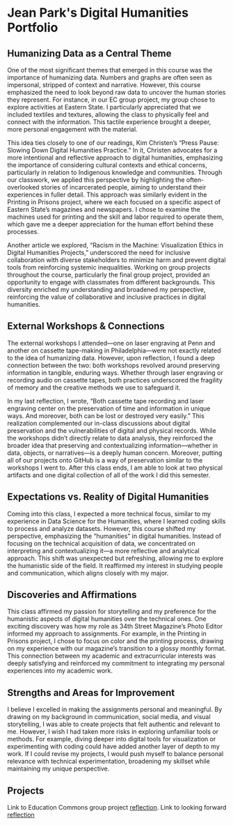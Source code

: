# Jean Park's Digital Humanities Portfolio

## Humanizing Data as a Central Theme
One of the most significant themes that emerged in this course was the importance of humanizing data. Numbers and graphs are often seen as impersonal, stripped of context and narrative. However, this course emphasized the need to look beyond raw data to uncover the human stories they represent. For instance, in our EC group project, my group chose to explore activities at Eastern State. I particularly appreciated that we included textiles and textures, allowing the class to physically feel and connect with the information. This tactile experience brought a deeper, more personal engagement with the material.

This idea ties closely to one of our readings, Kim Christen’s “Press Pause: Slowing Down Digital Humanities Practice.” In it, Christen advocates for a more intentional and reflective approach to digital humanities, emphasizing the importance of considering cultural contexts and ethical concerns, particularly in relation to Indigenous knowledge and communities. Through our classwork, we applied this perspective by highlighting the often-overlooked stories of incarcerated people, aiming to understand their experiences in fuller detail. This approach was similarly evident in the Printing in Prisons project, where we each focused on a specific aspect of Eastern State’s magazines and newspapers. I chose to examine the machines used for printing and the skill and labor required to operate them, which gave me a deeper appreciation for the human effort behind these processes.

Another article we explored, “Racism in the Machine: Visualization Ethics in Digital Humanities Projects,” underscored the need for inclusive collaboration with diverse stakeholders to minimize harm and prevent digital tools from reinforcing systemic inequalities. Working on group projects throughout the course, particularly the final group project, provided an opportunity to engage with classmates from different backgrounds. This diversity enriched my understanding and broadened my perspective, reinforcing the value of collaborative and inclusive practices in digital humanities.
 
## External Workshops & Connections
The external workshops I attended—one on laser engraving at Penn and another on cassette tape-making in Philadelphia—were not exactly related to the idea of humanizing data. However, upon reflection, I found a deep connection between the two: both workshops revolved around preserving information in tangible, enduring ways. Whether through laser engraving or recording audio on cassette tapes, both practices underscored the fragility of memory and the creative methods we use to safeguard it.

In my last reflection, I wrote, “Both cassette tape recording and laser engraving center on the preservation of time and information in unique ways. And moreover, both can be lost or destroyed very easily.” This realization complemented our in-class discussions about digital preservation and the vulnerabilities of digital and physical records. While the workshops didn’t directly relate to data analysis, they reinforced the broader idea that preserving and contextualizing information—whether in data, objects, or narratives—is a deeply human concern. 
Moreover, putting all of our projects onto GitHub is a way of preservation similar to the workshops I went to. After this class ends, I am able to look at two physical artifacts and one digital collection of all of the work I did this semester. 

## Expectations vs. Reality of Digital Humanities
Coming into this class, I expected a more technical focus, similar to my experience in Data Science for the Humanities, where I learned coding skills to process and analyze datasets. However, this course shifted my perspective, emphasizing the “humanities” in digital humanities. Instead of focusing on the technical acquisition of data, we concentrated on interpreting and contextualizing it—a more reflective and analytical approach. This shift was unexpected but refreshing, allowing me to explore the humanistic side of the field. It reaffirmed my interest in studying people and communication, which aligns closely with my major.

## Discoveries and Affirmations
This class affirmed my passion for storytelling and my preference for the humanistic aspects of digital humanities over the technical ones. One exciting discovery was how my role as 34th Street Magazine’s Photo Editor informed my approach to assignments. For example, in the Printing in Prisons project, I chose to focus on color and the printing process, drawing on my experience with our magazine’s transition to a glossy monthly format. This connection between my academic and extracurricular interests was deeply satisfying and reinforced my commitment to integrating my personal experiences into my academic work.

## Strengths and Areas for Improvement
I believe I excelled in making the assignments personal and meaningful. By drawing on my background in communication, social media, and visual storytelling, I was able to create projects that felt authentic and relevant to me. However, I wish I had taken more risks in exploring unfamiliar tools or methods. For example, diving deeper into digital tools for visualization or experimenting with coding could have added another layer of depth to my work. If I could revise my projects, I would push myself to balance personal relevance with technical experimentation, broadening my skillset while maintaining my unique perspective.


## Projects

Link to Education Commons group project [reflection](ECReflection.md).
Link to looking forward [reflection](lookingforward.md)

